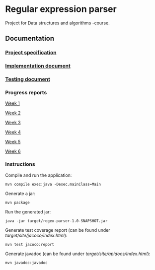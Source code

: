 # Regular expression parser

Project for Data structures and algorithms -course.

## Documentation

### [Project specification](documentation/project-specification.md)
### [Implementation document](documentation/implementation.md)
### [Testing document](documentation/testing.md)

### Progress reports

[Week 1](documentation/report-week-1.md)

[Week 2](documentation/report-week-2.md)

[Week 3](documentation/report-week-3.md)

[Week 4](documentation/report-week-4.md)

[Week 5](documentation/report-week-5.md)

[Week 6](documentation/report-week-6.md)

### Instructions

Compile and run the application:
```
mvn compile exec:java -Dexec.mainClass=Main
```

Generate a jar: 
```
mvn package
```

Run the generated jar:
```
java -jar target/regex-parser-1.0-SNAPSHOT.jar
```

Generate test coverage report (can be found under _target/site/jacoco/index.html_):
```
mvn test jacoco:report
```

Generate javadoc (can be found under _target/site/apidocs/index.html_):
```
mvn javadoc:javadoc
```
